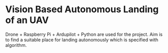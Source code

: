 # Vision Based Autonomous Landing of an UAV

Drone + Raspberry Pi + Ardupilot + Python are used for the project. Aim is to find a suitable place for landing autonomously which is specified with algorithm. 
